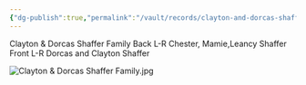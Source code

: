 ```yaml
---
{"dg-publish":true,"permalink":"/vault/records/clayton-and-dorcas-shaffer-family/","tags":["Christopher-Clayton-Shaffer","Mamie-Catherine-Shaffer","Dorcas-McClung","Leancy-Shaffer"]}
---
```


Clayton & Dorcas Shaffer Family Back L-R Chester, Mamie,Leancy Shaffer Front L-R Dorcas and Clayton Shaffer

![Clayton & Dorcas Shaffer Family.jpg](/img/user/assets/Clayton_&_Dorcas_Shaffer_Family.resources/Clayton%20&%20Dorcas%20Shaffer%20Family.jpg)
